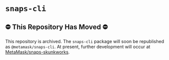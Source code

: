 # `snaps-cli`

## ⛔️ This Repository Has Moved ⛔

This repository is archived.
The `snaps-cli` package will soon be republished as `@metamask/snaps-cli`.
At present, further development will occur at [MetaMask/snaps-skunkworks](https://github.com/MetaMask/snaps-skunkworks/tree/main/packages/snaps-cli).
